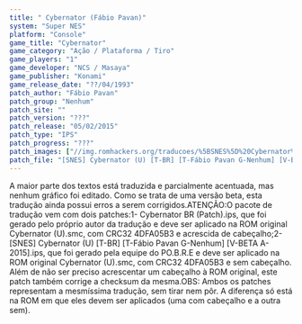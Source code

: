 ```yaml
---
title: " Cybernator (Fábio Pavan)"
system: "Super NES"
platform: "Console"
game_title: "Cybernator"
game_category: "Ação / Plataforma / Tiro"
game_players: "1"
game_developer: "NCS / Masaya"
game_publisher: "Konami"
game_release_date: "??/04/1993"
patch_author: "Fábio Pavan"
patch_group: "Nenhum"
patch_site: ""
patch_version: "???"
patch_release: "05/02/2015"
patch_type: "IPS"
patch_progress: "???"
patch_images: ["//img.romhackers.org/traducoes/%5BSNES%5D%20Cybernator%20-%20F%C3%A1bio%20Pavan%20-%201.png","//img.romhackers.org/traducoes/%5BSNES%5D%20Cybernator%20-%20F%C3%A1bio%20Pavan%20-%202.png","//img.romhackers.org/traducoes/%5BSNES%5D%20Cybernator%20-%20F%C3%A1bio%20Pavan%20-%203.png"]
patch_file: "[SNES] Cybernator (U) [T-BR] [T-Fábio Pavan G-Nenhum] [V-BETA A-2015].zip"
---
```

A maior parte dos textos está traduzida e parcialmente acentuada, mas nenhum gráfico foi editado. Como se trata de uma versão beta, esta tradução ainda possui erros a serem corrigidos.ATENÇÃO:O pacote de tradução vem com dois patches:1- Cybernator BR (Patch).ips, que foi gerado pelo próprio autor da tradução e deve ser aplicado na ROM original Cybernator (U).smc, com CRC32 4DFA05B3 e acrescida de cabeçalho;2- [SNES] Cybernator (U) [T-BR] [T-Fábio Pavan G-Nenhum] [V-BETA A-2015].ips, que foi gerado pela equipe do PO.B.R.E e deve ser aplicado na ROM original Cybernator (U).smc, com CRC32 4DFA05B3 e sem cabeçalho. Além de não ser preciso acrescentar um cabeçalho à ROM original, este patch também corrige a checksum da mesma.OBS: Ambos os patches representam a mesmíssima tradução, sem tirar nem pôr. A diferença só está na ROM em que eles devem ser aplicados (uma com cabeçalho e a outra sem).